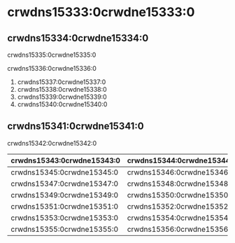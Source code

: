 # crwdns15333:0crwdne15333:0

## crwdns15334:0crwdne15334:0

crwdns15335:0crwdne15335:0

crwdns15336:0crwdne15336:0

1. crwdns15337:0crwdne15337:0
2. crwdns15338:0crwdne15338:0
3. crwdns15339:0crwdne15339:0
4. crwdns15340:0crwdne15340:0

## crwdns15341:0crwdne15341:0

crwdns15342:0crwdne15342:0

| crwdns15343:0crwdne15343:0 | crwdns15344:0crwdne15344:0 |
| -------------------------- | -------------------------- |
| crwdns15345:0crwdne15345:0 | crwdns15346:0crwdne15346:0 |
| crwdns15347:0crwdne15347:0 | crwdns15348:0crwdne15348:0 |
| crwdns15349:0crwdne15349:0 | crwdns15350:0crwdne15350:0 |
| crwdns15351:0crwdne15351:0 | crwdns15352:0crwdne15352:0 |
| crwdns15353:0crwdne15353:0 | crwdns15354:0crwdne15354:0 |
| crwdns15355:0crwdne15355:0 | crwdns15356:0crwdne15356:0 |